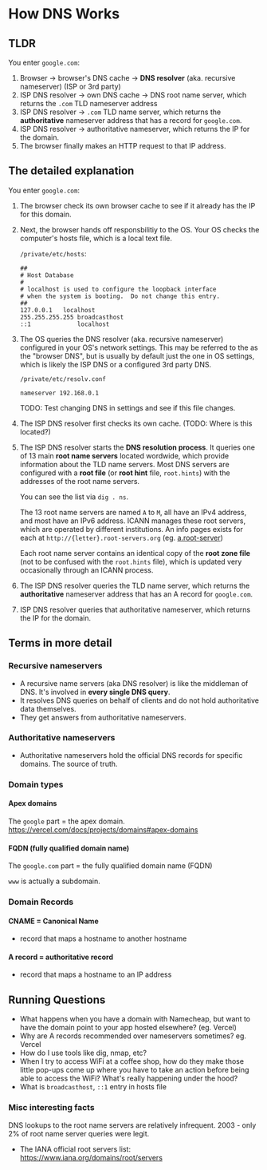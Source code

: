 # How DNS Works

## TLDR

You enter `google.com`:

1. Browser -> browser's DNS cache -> **DNS resolver** (aka. recursive nameserver) (ISP or 3rd party)
1. ISP DNS resolver -> own DNS cache -> DNS root name server, which returns the `.com` TLD nameserver address
1. ISP DNS resolver -> `.com` TLD name server, which returns the **authoritative** nameserver address that has a record for `google.com`.
1. ISP DNS resolver ->  authoritative nameserver, which returns the IP for the domain.
1. The browser finally makes an HTTP request to that IP address.

## The detailed explanation

You enter `google.com`:

1. The browser check its own browser cache to see if it already has the IP for this domain.
2. Next, the browser hands off responsbilitiy to the OS. Your OS checks the computer's hosts file, which is a local text file.

    `/private/etc/hosts`:

    ```
    ##
    # Host Database
    #
    # localhost is used to configure the loopback interface
    # when the system is booting.  Do not change this entry.
    ##
    127.0.0.1   localhost
    255.255.255.255 broadcasthost
    ::1             localhost

3. The OS queries the DNS resolver (aka. recursive nameserver) configured in your OS's network settings. This may be referred to the as the "browser DNS", but is usually by default just
the one in OS settings, which is likely the ISP DNS or a configured 3rd party DNS.

    `/private/etc/resolv.conf`
    
    ```
    nameserver 192.168.0.1
    ```

    TODO: Test changing DNS in settings and see if this file changes.

4. The ISP DNS resolver first checks its own cache. (TODO: Where is this located?)
5. The ISP DNS resolver starts the **DNS resolution process**. It queries one of 13 main **root name servers** located wordwide, which provide information about the TLD name servers.
Most DNS servers are configured with a **root file** (or **root hint** file, `root.hints`) with the addresses of the root name servers.

    You can see the list via `dig . ns`.

    The 13 root name servers are named `A` to `M`, all have an IPv4 address, and most have an IPv6 address.
    ICANN manages these root servers, which are operated by different institutions.
    An info pages exists for each at `http://{letter}.root-servers.org` (eg. [a.root-server](https://a.root-servers.org/))

    Each root name server contains an identical copy of the **root zone file** (not to be confused with the `root.hints` file), which is updated very occasionally through an ICANN process.

5. The ISP DNS resolver queries the TLD name server, which returns the **authoritative** nameserver address that has an A record for `google.com`.
6. ISP DNS resolver queries that authoritative nameserver, which returns the IP for the domain.

## Terms in more detail


### Recursive nameservers
- A recursive name servers (aka DNS resolver) is like the middleman of DNS. It's involved in **every single DNS query**.
- It resolves DNS queries on behalf of clients and do not hold authoritative data themselves.
- They get answers from authoritative nameservers.

### Authoritative nameservers
- Authoritative nameservers hold the official DNS records for specific domains. The source of truth.

### Domain types

#### Apex domains

The `google` part = the apex domain.
https://vercel.com/docs/projects/domains#apex-domains

#### FQDN (fully qualified domain name)

The `google.com` part = the fully qualified domain name (FQDN)

`www` is actually a subdomain.

### Domain Records

#### CNAME = Canonical Name

- record that maps a hostname to another hostname

#### A record = authoritative record
- record that maps a hostname to an IP address

## Running Questions

- What happens when you have a domain with Namecheap, but want to have the domain point to your app hosted elsewhere? (eg. Vercel)
- Why are A records recommended over nameservers sometimes? eg. Vercel
- How do I use tools like dig, nmap, etc?
- When I try to access WiFi at a coffee shop, how do they make those little pop-ups come up where you have to take an action before being able to access the WiFi?
What's really happening under the hood?
- What is `broadcasthost`, `::1` entry in hosts file

### Misc interesting facts

DNS lookups to the root name servers are relatively infrequent. 
2003 - only 2% of root name server queries were legit.


- The IANA official root servers list: https://www.iana.org/domains/root/servers


